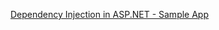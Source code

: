 [Dependency Injection in ASP.NET - Sample App](https://github.com/aspnet/Docs/tree/master/aspnetcore/fundamentals/dependency-injection/samples/2.x/DependencyInjectionSample)
